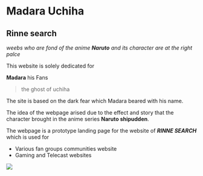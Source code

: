 # Madara Uchiha
## Rinne search 

*weebs who are fond of the anime **Naruto** and its character are at the right palce*

This website is solely dedicated for 


**Madara** his Fans
> the ghost of uchiha

The site is based on the dark fear which Madara beared with his name.

The idea of the webpage arised due to the effect and story that the\
character brought in the anime series **Naruto shipudden**.


The webpage is a prototype landing page for the website  of ***RINNE SEARCH*** which is used for
- Various fan groups  communities website 
- Gaming and Telecast  websites 


![](images/task-3NEW%20PAGE%20.png) 
